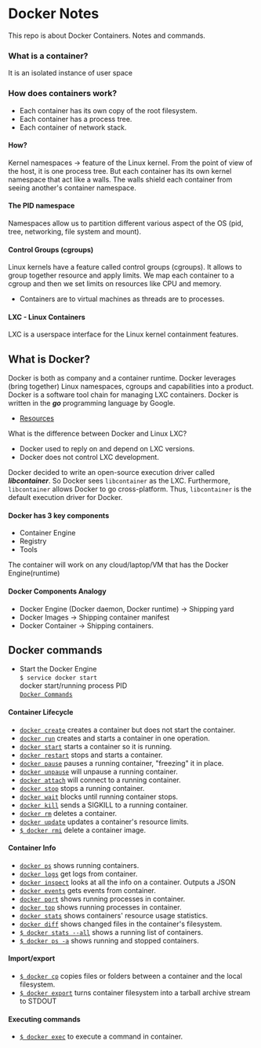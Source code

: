# Docker Notes

This repo is about Docker Containers. Notes and commands.

### What is a container?
It is an isolated instance of user space

### How does containers work?
- Each container has its own copy of the root filesystem.
- Each container has a process tree.
- Each container of network stack.

#### How?
Kernel namespaces -> feature of the Linux kernel.
From the point of view of the host, it is one process tree.
But each container has its own kernel namespace that act like a walls.
The walls shield each container from seeing another's container namespace.

#### The PID namespace
Namespaces allow us to partition different various aspect of the OS (pid, tree, networking, file system and mount).

#### Control Groups (cgroups)
Linux kernels have a feature called control groups (cgroups).
It allows to group together resource and apply limits.
We map each container to a cgroup and then we set limits on resources like CPU and memory.

- Containers are to virtual machines as threads are to processes.

#### LXC - Linux Containers
LXC is a userspace interface for the Linux kernel containment features.


## What is Docker?
Docker is both as company and a container runtime.
Docker leverages (bring together) Linux namespaces, cgroups and capabilities into a product. Docker is a software tool chain for managing LXC containers.
Docker is written in the ___go___ programming language by Google.

- [Resources](http://etherealmind.com/basics-docker-containers-hypervisors-coreos/)

What is the difference between Docker and Linux LXC?
- Docker used to reply on and depend on LXC versions.
- Docker does not control LXC development.

Docker decided to write an open-source execution driver called ___libcontainer___.
So Docker sees `libcontainer` as the LXC.
Furthermore, `libcontainer` allows Docker to go cross-platform. Thus, `libcontainer` is the default execution driver for Docker.

#### Docker has 3 key components
- Container Engine
- Registry
- Tools

The container will work on any cloud/laptop/VM that has the Docker Engine(runtime)

#### Docker Components Analogy
- Docker Engine (Docker daemon, Docker runtime) -> Shipping yard
- Docker Images -> Shipping container manifest
- Docker Container -> Shipping containers.

## Docker commands
- Start the Docker Engine<br>
`$ service docker start`<br>docker start/running process PID<br>
[`Docker Commands`](https://docs.docker.com/engine/reference/commandline/docker/)

#### Container Lifecycle
- [`docker create`](https://docs.docker.com/engine/reference/commandline/create) creates a container but does not start the container.
- [`docker run`](https://docs.docker.com/engine/reference/commandline/run) creates and starts a container in one operation.
- [`docker start`](https://docs.docker.com/engine/reference/commandline/start)  starts a container so it is running.
- [`docker restart`](https://docs.docker.com/engine/reference/commandline/restart) stops and starts a container.
- [`docker pause`](https://docs.docker.com/engine/reference/commandline/pause/) pauses a running container, "freezing" it in place.
- [`docker unpause`](https://docs.docker.com/engine/reference/commandline/unpause/) will unpause a running container.
- [`docker attach`](https://docs.docker.com/engine/reference/commandline/attach) will connect to a running container.
- [`docker stop`](https://docs.docker.com/engine/reference/commandline/stop) stops a running container.
- [`docker wait`](https://docs.docker.com/engine/reference/commandline/wait) blocks until running container stops.
- [`docker kill`](https://docs.docker.com/engine/reference/commandline/kill) sends a SIGKILL to a running container.
- [`docker rm`](https://docs.docker.com/engine/reference/commandline/rm) deletes a container.
- [`docker update`](https://docs.docker.com/engine/reference/commandline/update/) updates a container's resource limits.
- [`$ docker rmi`](https://docs.docker.com/engine/reference/commandline/rmi/) delete a container image.

#### Container Info
- [`docker ps`](https://docs.docker.com/engine/reference/commandline/ps) shows running containers.
- [`docker logs`](https://docs.docker.com/engine/reference/commandline/logs) get logs from container.
- [`docker inspect`](https://docs.docker.com/engine/reference/commandline/inspect) looks at all the info on a container. Outputs a JSON
- [`docker events`](https://docs.docker.com/engine/reference/commandline/events) gets events from container.
- [`docker port`](https://docs.docker.com/engine/reference/commandline/port) shows running processes in container.
- [`docker top`](https://docs.docker.com/engine/reference/commandline/top) shows running processes in container.
- [`docker stats`](https://docs.docker.com/engine/reference/commandline/stats) shows containers' resource usage statistics.
- [`docker diff`](https://docs.docker.com/engine/reference/commandline/diff) shows changed files in the container's filesystem.
- [`$ docker stats --all`](https://docs.docker.com/engine/reference/commandline/stats) shows a running list of containers.
- [`$ docker ps -a`](https://docs.docker.com/engine/reference/commandline/ps/) shows running and stopped containers.


#### Import/export
- [`$ docker cp`](https://docs.docker.com/engine/reference/commandline/cp/) copies files or folders between a container and the local filesystem.
- [`$ docker export`](https://docs.docker.com/engine/reference/commandline/export/) turns container filesystem into a tarball archive stream to STDOUT

#### Executing commands
- [`$ docker exec`](https://docs.docker.com/engine/reference/commandline/exec/) to execute a command in container.
